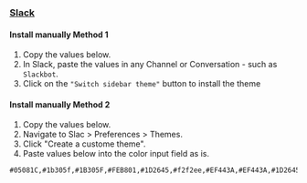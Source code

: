 ### [Slack](https://slack.com/)

#### Install manually Method 1

1.  Copy the values below.
2.  In Slack, paste the values in any Channel or Conversation - such as `Slackbot`.
3.  Click on the `"Switch sidebar theme"` button to install the theme

#### Install manually Method 2

1. Copy the values below.
2. Navigate to Slac > Preferences > Themes.
3. Click "Create a custome theme".
4. Paste values below into the color input field as is.


```
#05081C,#1b305f,#1B305F,#FEB801,#1D2645,#f2f2ee,#EF443A,#EF443A,#1D2645,#f2f2ee
```
